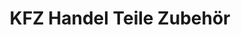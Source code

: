 ---
title: "KFZ Handel Teile Zubehör"
url: /roettenbach/kfz-handel-teile-zubehoer/
shop: Autoteile
---